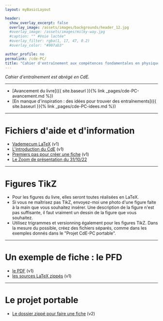 ```yaml
---
layout: myBasicLayout

header:
  show_overlay_excerpt: false
  overlay_image: /assets/images/backgrounds/header_12.jpg
  #overlay_image: /assets/images/milky-way.jpg
  #caption: "" #Voie lactée"
  #overlay_filter: rgba(1, 17, 47, 0.2)
  #overlay_color: "#907ab3"

author_profile: no
permalink: /cde-PC/
title: "Cahier d'entraînement aux compétences fondamentales en physique-chimie"
---
```


*Cahier d'entraînement est abrégé en CdE.*

---

- [Avancement du livre]({{ site.baseurl }}{% link _pages/cde-PC-avancement.md %})
- [En manque d'inspiration : des idées pour trouver des entraînements]({{ site.baseurl }}{% link _pages/cde-PC-idees.md %})

---

# Fichiers d'aide et d'information

- [Vademecum LaTeX](vademecum_LaTeX_v1.pdf) (v1)
- [L'introduction du CdE](introduction_CdE_PC_v1.pdf) (v1)
- [Premiers pas pour créer une fiche](documentation_CdE_PC_v1.pdf) (v1)
- [Le Zoom de présentation du 31/10/22](https://youtu.be/QzbzCrMlTi0)

---

# Figures TikZ

- Pour les figures du livre, elles seront toutes réalisées en LaTeX.
- Si vous ne maîtrisez pas TikZ, envoyez-moi une photo d'une figure faite à la main que vous souhaitez insérer. Une description de la figure n'est pas suffisante, il faut vraiment un dessin de la figure que vous souhaitez.
- Utilisez trigrammes et versionning également pour les figures TikZ. Dans la mesure du possible, créez des fichiers séparés, comme dans les exemples donnés dans le "Projet CdE-PC portable".

---

# Un exemple de fiche : le PFD

- [le PDF](fiche_MCA02_JRL_v1.pdf) (v1)
- [les sources LaTeX zippés](fiche_MCA02_v1.zip) (v1)

---

# Le projet portable

- [Le dossier zippé pour faire une fiche](Projet_CdE_PC_portable_v2.zip) (v2)

